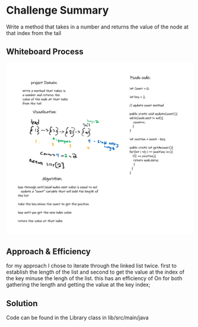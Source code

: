 
# Challenge Summary
Write a method that takes in a number and returns the value of the node at that index from the tail

## Whiteboard Process
![whiteboard process](linkedlist-kth.png)

## Approach & Efficiency
for my approach I chose to iterate through the linked list twice. first to establish the length of the list and second to get the value
at the index of the key minuse the lengh of the list. this has an efficiency of On for both gathering the length and getting the value at the key index;

## Solution
Code can be found in the Library class in lib/src/main/java

